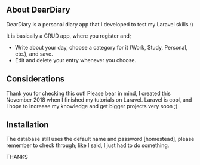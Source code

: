 ## About DearDiary

DearDiary is a personal diary app that I developed to test my Laravel skills :)

It is basically a CRUD app, where you register and;
- Write about your day, choose a category for it (Work, Study, Personal, etc.), and save.
- Edit and delete your entry whenever you choose.

## Considerations

Thank you for checking this out! Please bear in mind, I created this November 2018 when I finished my tutorials on Laravel.
Laravel is cool, and I hope to increase my knowledge and get bigger projects very soon ;)

## Installation
The database still uses the default name and password [homestead], please remember to check through; like I said, I just had to do something.

THANKS
